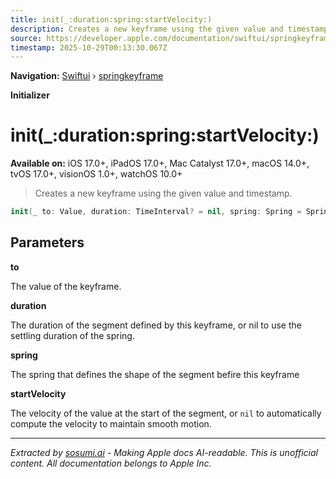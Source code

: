 ```yaml
---
title: init(_:duration:spring:startVelocity:)
description: Creates a new keyframe using the given value and timestamp.
source: https://developer.apple.com/documentation/swiftui/springkeyframe/init(_:duration:spring:startvelocity:)
timestamp: 2025-10-29T00:13:30.067Z
---
```


**Navigation:** [Swiftui](/documentation/swiftui) › [springkeyframe](/documentation/swiftui/springkeyframe)

**Initializer**

# init(_:duration:spring:startVelocity:)

**Available on:** iOS 17.0+, iPadOS 17.0+, Mac Catalyst 17.0+, macOS 14.0+, tvOS 17.0+, visionOS 1.0+, watchOS 10.0+

> Creates a new keyframe using the given value and timestamp.

```swift
init(_ to: Value, duration: TimeInterval? = nil, spring: Spring = Spring(), startVelocity: Value? = nil)
```

## Parameters

**to**

The value of the keyframe.



**duration**

The duration of the segment defined by this keyframe, or nil to use the settling duration of the spring.



**spring**

The spring that defines the shape of the segment befire this keyframe



**startVelocity**

The velocity of the value at the start of the segment, or `nil` to automatically compute the velocity to maintain smooth motion.

---

*Extracted by [sosumi.ai](https://sosumi.ai) - Making Apple docs AI-readable.*
*This is unofficial content. All documentation belongs to Apple Inc.*
